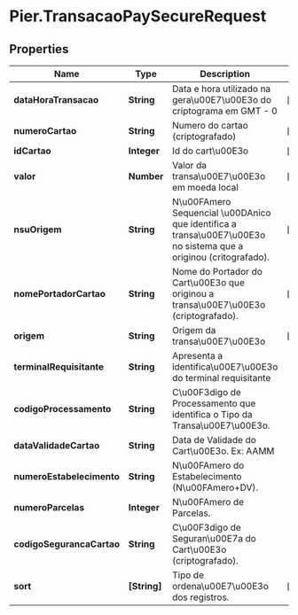 # Pier.TransacaoPaySecureRequest

## Properties
Name | Type | Description | Notes
------------ | ------------- | ------------- | -------------
**dataHoraTransacao** | **String** | Data e hora utilizado na gera\u00E7\u00E3o do criptograma em GMT - 0 | [optional] 
**numeroCartao** | **String** | Numero do cartao (criptografado) | [optional] 
**idCartao** | **Integer** | Id do cart\u00E3o | [optional] 
**valor** | **Number** | Valor da transa\u00E7\u00E3o em moeda local | [optional] 
**nsuOrigem** | **String** | N\u00FAmero Sequencial \u00DAnico que identifica a transa\u00E7\u00E3o no sistema que a originou (critografado). | [optional] 
**nomePortadorCartao** | **String** | Nome do Portador do Cart\u00E3o que originou a transa\u00E7\u00E3o (criptografado). | [optional] 
**origem** | **String** | Origem da transa\u00E7\u00E3o | [optional] 
**terminalRequisitante** | **String** | Apresenta a identifica\u00E7\u00E3o do terminal requisitante | 
**codigoProcessamento** | **String** | C\u00F3digo de Processamento que identifica o Tipo da Transa\u00E7\u00E3o. | 
**dataValidadeCartao** | **String** | Data de Validade do Cart\u00E3o. Ex: AAMM | 
**numeroEstabelecimento** | **String** | N\u00FAmero do Estabelecimento (N\u00FAmero+DV). | 
**numeroParcelas** | **Integer** | N\u00FAmero de Parcelas. | 
**codigoSegurancaCartao** | **String** | C\u00F3digo de Seguran\u00E7a do Cart\u00E3o (criptografado). | 
**sort** | **[String]** | Tipo de ordena\u00E7\u00E3o dos registros. | [optional] 


